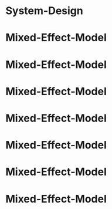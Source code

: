 # System-Design
# Mixed-Effect-Model
# Mixed-Effect-Model
# Mixed-Effect-Model
# Mixed-Effect-Model
# Mixed-Effect-Model
# Mixed-Effect-Model
# Mixed-Effect-Model
